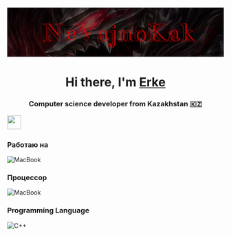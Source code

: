 [![Header](https://github.com/NeVajnoKak/iOS-middle-project/blob/main/assets/header.png)](https://www.youtube.com/watch?v=HLHJFICvytI)

<h1 align="center">Hi there, I'm <a href="https://www.instagram.com/fifth_is_me/" target="_blank">Erke</a> 

<h3 align="center">Computer science developer from Kazakhstan 🇰🇿</h3>

<img height="32" width="32" src="https://cdn.jsdelivr.net/npm/simple-icons@v11/icons/[ICON SLUG].svg" />

### Работаю на 
![MacBook](https://img.shields.io/badge/Macbook_14_PRO-01060D?style=for-the-badge&logo=Apple&logoColor=#000000)

### Процессор
![MacBook](https://img.shields.io/badge/M3_pro-01060D?style=for-the-badge)

### Programming Language
![C++](https://img.shields.io/badge/C++-01060D?style=for-the-badge&logo=C&logoColor=#000000)


